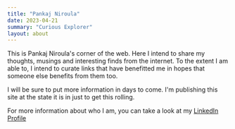 ```yaml
---
title: "Pankaj Niroula"
date: 2023-04-21
summary: "Curious Explorer"
layout: about
---
```


This is Pankaj Niroula's corner of the web. Here I intend to share my thoughts, musings and interesting finds from the internet. To the extent I am able to, I intend to curate links that have benefitted me in hopes that someone else benefits from them too.

I will be sure to put more information in days to come. I'm publishing this site at the state it is in just to get this rolling.

For more information about who I am, you can take a look at my [LinkedIn Profile](https://linkedin.com/in/npankaj365)

